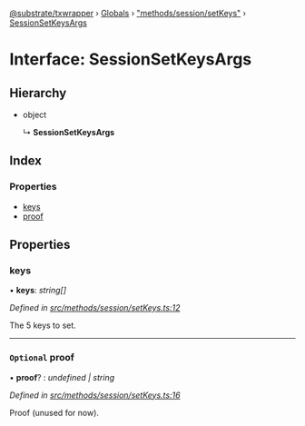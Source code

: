 [@substrate/txwrapper](../README.md) › [Globals](../globals.md) › ["methods/session/setKeys"](../modules/_methods_session_setkeys_.md) › [SessionSetKeysArgs](_methods_session_setkeys_.sessionsetkeysargs.md)

# Interface: SessionSetKeysArgs

## Hierarchy

* object

  ↳ **SessionSetKeysArgs**

## Index

### Properties

* [keys](_methods_session_setkeys_.sessionsetkeysargs.md#keys)
* [proof](_methods_session_setkeys_.sessionsetkeysargs.md#optional-proof)

## Properties

###  keys

• **keys**: *string[]*

*Defined in [src/methods/session/setKeys.ts:12](https://github.com/paritytech/txwrapper/blob/a7b5a55/src/methods/session/setKeys.ts#L12)*

The 5 keys to set.

___

### `Optional` proof

• **proof**? : *undefined | string*

*Defined in [src/methods/session/setKeys.ts:16](https://github.com/paritytech/txwrapper/blob/a7b5a55/src/methods/session/setKeys.ts#L16)*

Proof (unused for now).
